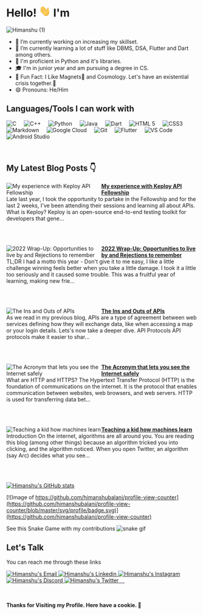# Hello! <img src="https://github.com/ABSphreak/ABSphreak/blob/master/gifs/Hi.gif" height="30px"> I'm        

![Himanshu (1)](https://user-images.githubusercontent.com/85930567/130409887-7c0452c9-89ff-4a22-adb3-e3a47e9fbd1d.png)

     
- 🔭 I’m currently working on increasing my skillset.
- 🌱 I’m currently learning a lot of stuff like DBMS, DSA, Flutter and Dart among others.
- 🥇 I'm proficient in Python and it's libraries.
- 🎓 I'm in junior year and am pursuing a degree in CS.
- 🌟 Fun Fact: I Like Magnets🧲 and Cosmology. Let's have an existential crisis together.🙂
- 😄 Pronouns: He/Him


## Languages/Tools I can work with
  
  <img title="C" height="40px" src="https://img.icons8.com/color/240/000000/c-programming.png" /> &nbsp;&nbsp;&nbsp;
  <img title="C++" height="40px" src="https://img.icons8.com/color/240/000000/c-plus-plus-logo.png" /> &nbsp;&nbsp;&nbsp;
  <img title="Python" height="40px" src="https://img.icons8.com/color/48/000000/python--v1.png"/> &nbsp;&nbsp;&nbsp;
  <img title="Java" height="50px" src="https://user-images.githubusercontent.com/85930567/155731762-c66a50e0-5f3c-4ea2-b123-4a818346e835.png"/> &nbsp;&nbsp;&nbsp;
  <img title="Dart" height="40px" src="https://img.icons8.com/color/50/000000/dart.png"/> &nbsp;&nbsp;&nbsp;
  <img title="HTML 5" height="40px" src="https://img.icons8.com/color/48/000000/html-5.png"/> &nbsp;&nbsp;&nbsp;
  <img title="CSS3" height="40px" src="https://img.icons8.com/color/48/000000/css3.png"/> &nbsp;&nbsp;&nbsp;
  <img title="Markdown" height="40px" src="https://img.icons8.com/office/80/000000/markdown.png"/> &nbsp;&nbsp;&nbsp;
  <img title="Google Cloud" height="40px" src="https://user-images.githubusercontent.com/85930567/175771081-bb6c0e28-5fab-4c71-9639-dabf475d571a.png"/> &nbsp;&nbsp;&nbsp;
  <img title="Git" height="40px" src="https://user-images.githubusercontent.com/85930567/155733391-1cad1bbc-b9d6-4fd9-91c2-37f778f88a96.png" /> &nbsp;&nbsp;&nbsp;
  <img title="Flutter" height="40px" src="https://user-images.githubusercontent.com/85930567/147389443-b0e06295-4659-4b21-a6ac-0c69bc3baafb.png"/> &nbsp;&nbsp;&nbsp;
  <img title="VS Code" height="40px" src="https://img.icons8.com/fluency/144/000000/visual-studio-code-2019.png"/> &nbsp;&nbsp;&nbsp;
  <img title="Android Studio" height="40px" src="https://img.icons8.com/color/48/000000/android-studio--v3.png"/>
  

  </br>
 
## My Latest Blog Posts 👇
<!-- HASHNODE_BLOG:START -->
<p align="left">
<a href="https://himanshubalani.hashnode.dev//my-experience-with-keploy-api-fellowship" title="My experience with Keploy API Fellowship"><img src="https://cdn.hashnode.com/res/hashnode/image/upload/v1675880927980/9ad853c7-0bd7-47d6-ab26-5475bc3cde1c.png" alt="My experience with Keploy API Fellowship" width="250px" align="left" /></a>
<a href="https://himanshubalani.hashnode.dev//my-experience-with-keploy-api-fellowship" title="My experience with Keploy API Fellowship"><strong>My experience with Keploy API Fellowship</strong></a>
<br/> Late last year, I took the opportunity to partake in the Fellowship and for the last 2 weeks, I've been attending their sessions and learning all about APIs.
What is Keploy?
Keploy is an open-source end-to-end testing toolkit for developers that gene... </p> <br/> <br/>
<p align="left">
<a href="https://himanshubalani.hashnode.dev//2022-wrap-up" title="2022 Wrap-Up: Opportunities to live by and Rejections to remember"><img src="https://cdn.hashnode.com/res/hashnode/image/upload/v1675183482186/39e6febf-9b4b-40e0-a81b-20ed252597a6.png" alt="2022 Wrap-Up: Opportunities to live by and Rejections to remember" width="250px" align="left" /></a>
<a href="https://himanshubalani.hashnode.dev//2022-wrap-up" title="2022 Wrap-Up: Opportunities to live by and Rejections to remember"><strong>2022 Wrap-Up: Opportunities to live by and Rejections to remember</strong></a>
<br/> TL;DR
I had a motto this year - Don't give it to me easy, I like a little challenge winning feels better when you take a little damage. I took it a little too seriously and it caused some trouble. This was a fruitful year of learning, making new frie... </p> <br/> <br/>
<p align="left">
<a href="https://himanshubalani.hashnode.dev//the-ins-and-outs-of-apis" title="The Ins and Outs of APIs"><img src="https://cdn.hashnode.com/res/hashnode/image/upload/v1674651464092/d01f063d-ecf6-4d11-aa38-fb7c489e4b18.png" alt="The Ins and Outs of APIs" width="250px" align="left" /></a>
<a href="https://himanshubalani.hashnode.dev//the-ins-and-outs-of-apis" title="The Ins and Outs of APIs"><strong>The Ins and Outs of APIs</strong></a>
<br/> As we read in my previous blog, APIs are a type of agreement between web services defining how they will exchange data, like when accessing a map or your login details. Lets's now take a deeper dive.
API Protocols
API protocols make it easier to shar... </p> <br/> <br/>
<p align="left">
<a href="https://himanshubalani.hashnode.dev//the-acronym-that-lets-you-see-the-internet-safely" title="The Acronym that lets you see the Internet safely"><img src="https://cdn.hashnode.com/res/hashnode/image/upload/v1674396159109/76facb39-ae06-46df-a44c-086de1736f25.png" alt="The Acronym that lets you see the Internet safely" width="250px" align="left" /></a>
<a href="https://himanshubalani.hashnode.dev//the-acronym-that-lets-you-see-the-internet-safely" title="The Acronym that lets you see the Internet safely"><strong>The Acronym that lets you see the Internet safely</strong></a>
<br/> What are HTTP and HTTPS?
The Hypertext Transfer Protocol (HTTP) is the foundation of communications on the internet. It is the protocol that enables communication between websites, web browsers, and web servers. HTTP is used for transferring data bet... </p> <br/> <br/>
<p align="left">
<a href="https://himanshubalani.hashnode.dev//teaching-a-kid-how-machines-learn" title="Teaching a kid how machines learn"><img src="https://cdn.hashnode.com/res/hashnode/image/unsplash/5VJLeQ-TrKs/upload/v1660636209935/A6lHCZtsQV.jpeg" alt="Teaching a kid how machines learn" width="250px" align="left" /></a>
<a href="https://himanshubalani.hashnode.dev//teaching-a-kid-how-machines-learn" title="Teaching a kid how machines learn"><strong>Teaching a kid how machines learn</strong></a>
<br/> Introduction
On the internet,  algorithms are all around you. You are reading this blog (among other things) because an algorithm tricked you into clicking, and the algorithm noticed. When you open Twitter, an algorithm (say Arc) decides what you see... </p> <br/> <br/>
<!-- HASHNODE_BLOG:END -->

[![Himanshu's GitHub stats](https://github-readme-stats.vercel.app/api?username=himanshubalani&show_icons=true&theme=outrun)](https://github.com/anuraghazra/github-readme-stats)
     
[![Image of https://github.com/himanshubalani/profile-view-counter](https://github.com/himanshubalani/profile-view-counter/blob/master/svg/profile/badge.svg)](https://github.com/himanshubalani/profile-view-counter)
<br>

See this Snake Game with my contributions
![snake gif](https://github.com/himanshubalani/himanshubalani/blob/output/github-contribution-grid-snake.gif)

     
## Let's Talk

You can reach me through these links <br>

<div>
<a href="mailto:himanshubalaniworks@gmail.com">
  <img alt="Himanshu's Email" height="70px" src="https://user-images.githubusercontent.com/85930567/175770833-302b4ef2-faeb-421f-88eb-744737a4ad74.png"
/>
</a> 
<a href="https://www.linkedin.com/in/himanshubalani/">
  <img alt="Himanshu's Linkedin" height="70px" src="https://user-images.githubusercontent.com/85930567/175769904-8f101a4f-5415-4855-83d8-11e8c1ee37b1.png" />
</a>
<a href="https://instagram.com/himanshubalani">
  <img alt="Himanshu's Instagram" height="70px" src="https://user-images.githubusercontent.com/85930567/175769762-aa808175-4426-428d-b383-8edd363c3573.png" />
</a> 
<a href="https://discordapp.com/users/759807486831099928">
  <img alt="Himanshu's Discord" height="70px" src="https://user-images.githubusercontent.com/85930567/175769817-444e4770-eb38-4714-bdce-43cf91ef56f4.png" />
</a> 
<a href="https://twitter.com/himanshubalani5">
  <img alt="Himanshu's Twitter" height="70px" src="https://user-images.githubusercontent.com/85930567/175769742-c9d3423c-690f-4782-8dd7-676d6aebc036.png" /> &nbsp;&nbsp;&nbsp;
</a>
</div>
<br>

<br>


**Thanks for Visiting my Profile. Here have a cookie. 🍪**


